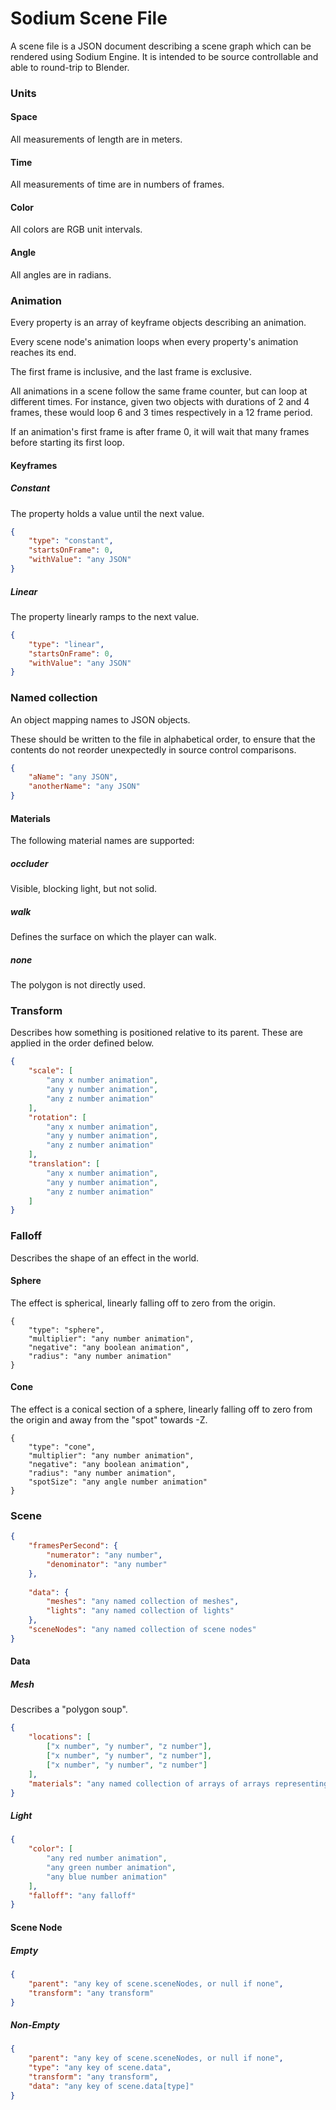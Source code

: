 # Sodium Scene File

A scene file is a JSON document describing a scene graph which can be rendered
using Sodium Engine.  It is intended to be source controllable and able to 
round-trip to Blender.

### Units

#### Space

All measurements of length are in meters.

#### Time

All measurements of time are in numbers of frames.

#### Color

All colors are RGB unit intervals.

#### Angle

All angles are in radians.

### Animation

Every property is an array of keyframe objects describing an animation.

Every scene node's animation loops when every property's animation reaches its 
end.

The first frame is inclusive, and the last frame is exclusive.

All animations in a scene follow the same frame counter, but can loop at 
different times.  For instance, given two objects with durations of 2 and 4 
frames, these would loop 6 and 3 times respectively in a 12 frame period.

If an animation's first frame is after frame 0, it will wait that many frames
before starting its first loop.

#### Keyframes

##### Constant

The property holds a value until the next value.

```json
{
	"type": "constant",
	"startsOnFrame": 0,
	"withValue": "any JSON"
}
```

##### Linear

The property linearly ramps to the next value.

```json
{
	"type": "linear",
	"startsOnFrame": 0,
	"withValue": "any JSON"
}
```

### Named collection

An object mapping names to JSON objects.

These should be written to the file in alphabetical order, to ensure that the
contents do not reorder unexpectedly in source control comparisons.

```json
{
	"aName": "any JSON",
	"anotherName": "any JSON"
}
```

#### Materials

The following material names are supported:

##### occluder

Visible, blocking light, but not solid.

##### walk

Defines the surface on which the player can walk.

##### none

The polygon is not directly used.

### Transform

Describes how something is positioned relative to its parent.
These are applied in the order defined below.

```json
{
	"scale": [
		"any x number animation",
		"any y number animation",
		"any z number animation"
	],
	"rotation": [
		"any x number animation",
		"any y number animation",
		"any z number animation"
	],
	"translation": [
		"any x number animation",
		"any y number animation",
		"any z number animation"
	]
}
```

### Falloff

Describes the shape of an effect in the world.

#### Sphere

The effect is spherical, linearly falling off to zero from the origin.

```
{
	"type": "sphere",
	"multiplier": "any number animation",
	"negative": "any boolean animation",
	"radius": "any number animation"
}
```

#### Cone

The effect is a conical section of a sphere, linearly falling off to zero from
the origin and away from the "spot" towards -Z.

```
{
	"type": "cone",
	"multiplier": "any number animation",
	"negative": "any boolean animation",
	"radius": "any number animation",
	"spotSize": "any angle number animation"
}
```

### Scene

```json
{
	"framesPerSecond": {
		"numerator": "any number",
		"denominator": "any number"
	},
	
	"data": {
		"meshes": "any named collection of meshes",
		"lights": "any named collection of lights"
	},
	"sceneNodes": "any named collection of scene nodes"
}
```

#### Data

##### Mesh

Describes a "polygon soup".

```json
{
	"locations": [
		["x number", "y number", "z number"],
		["x number", "y number", "z number"],
		["x number", "y number", "z number"]
	],
	"materials": "any named collection of arrays of arrays representing polygons of numeric indices into the locations array"
}
```

##### Light

```json
{
	"color": [
		"any red number animation",
		"any green number animation",
		"any blue number animation"
	],
	"falloff": "any falloff"
}
```

#### Scene Node

##### Empty

```json
{
	"parent": "any key of scene.sceneNodes, or null if none",
	"transform": "any transform"
}
```

##### Non-Empty

```json
{
	"parent": "any key of scene.sceneNodes, or null if none",
	"type": "any key of scene.data",
	"transform": "any transform",
	"data": "any key of scene.data[type]"
}
```